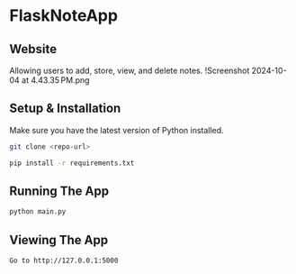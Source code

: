 # FlaskNoteApp

## Website

Allowing users to add, store, view, and delete notes.
!Screenshot 2024-10-04 at 4.43.35 PM.png



## Setup & Installation
Make sure you have the latest version of Python installed.
```bash
git clone <repo-url>
```
```bash
pip install -r requirements.txt
```

## Running The App 
```bash
python main.py
```

## Viewing The App
```bash
Go to http://127.0.0.1:5000